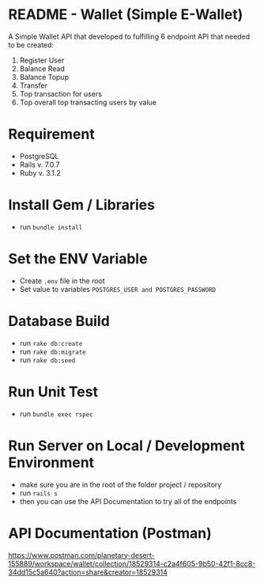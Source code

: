 # README - Wallet (Simple E-Wallet)
A Simple Wallet API that developed to fulfilling 6 endpoint API that needed to be created:
  1. Register User
  2. Balance Read
  3. Balance Topup
  4. Transfer
  5. Top transaction for users
  6. Top overall top transacting users by value

# Requirement
  - PostgreSQL
  - Rails v. 7.0.7
  - Ruby v. 3.1.2

# Install Gem / Libraries
  - run ```bundle install```

# Set the ENV Variable
  - Create ```.env``` file in the root
  - Set value to variables ```POSTGRES_USER and POSTGRES_PASSWORD```

# Database Build
  - run ```rake db:create```
  - run ```rake db:migrate```
  - run ```rake db:seed```

# Run Unit Test
  - run ```bundle exec rspec```

# Run Server on Local / Development Environment
  - make sure you are in the root of the folder project / repository
  - run ```rails s```
  - then you can use the API Documentation to try all of the endpoints

# API Documentation (Postman)
https://www.postman.com/planetary-desert-155889/workspace/wallet/collection/18529314-c2a4f605-9b50-42f1-8cc8-34dd15c5a640?action=share&creator=18529314
